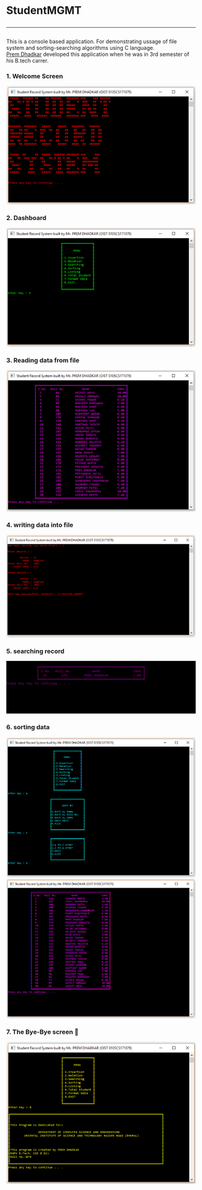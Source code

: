 # StudentMGMT<hr>

This is a console based application. For demonstrating ussage of file system and sorting-searching algorithms using C language.
<br>
<a href="https://www.github.com/premdhadkar">Prem Dhadkar</a> developed this application when he was in 3rd semester of his B.tech carrer.

### 1. Welcome Screen
<img src ="snaps/1.PNG">

### 2. Dashboard
<img src ="snaps/2.PNG">

### 3. Reading data from file
<img src ="snaps/3.PNG">

### 4. writing data into file
<img src ="snaps/4.PNG">


### 5. searching record
<img src ="snaps/5.PNG">


### 6. sorting data
<img src ="snaps/6-1.PNG">
<img src ="snaps/6-2.PNG">


### 7. The Bye-Bye screen 👋
<img src ="snaps/7.PNG">
